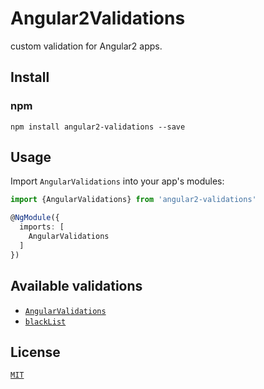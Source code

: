 # Angular2Validations

custom validation for Angular2 apps. 

## Install

### npm

```
npm install angular2-validations --save
```

## Usage

Import `AngularValidations` into your app's modules:

``` typescript
import {AngularValidations} from 'angular2-validations'

@NgModule({
  imports: [
    AngularValidations
  ]
})
```

## Available validations

* [`AngularValidations`](./doc/AngularValidationsModule.md)
* [`blackList`](./doc/blackListValidation.md)

## License

[`MIT`](./LICENSE.md)